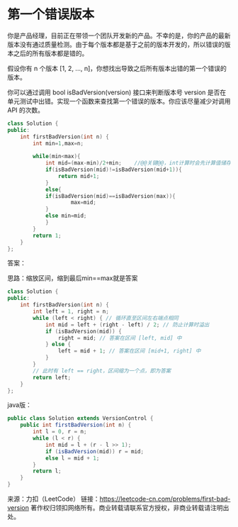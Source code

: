 # 第一个错误版本

你是产品经理，目前正在带领一个团队开发新的产品。不幸的是，你的产品的最新版本没有通过质量检测。由于每个版本都是基于之前的版本开发的，所以错误的版本之后的所有版本都是错的。

假设你有 n 个版本 [1, 2, ..., n]，你想找出导致之后所有版本出错的第一个错误的版本。

你可以通过调用 bool isBadVersion(version) 接口来判断版本号 version 是否在单元测试中出错。实现一个函数来查找第一个错误的版本。你应该尽量减少对调用 API 的次数。

 

```c++
class Solution {
public:
    int firstBadVersion(int n) {
        int min=1,max=n;
        
        while(min<max){
            int mid=(max-min)/2+min;	//@@关键@@，int计算时会先计算值储存，然后分布计算
            if(isBadVersion(mid)!=isBadVersion(mid+1)){
                return mid+1;
            }
            else{
            if(isBadVersion(mid)==isBadVersion(max)){
                    max=mid;
            }
            else min=mid;
            }
        }
        return 1;
    }
};
```

答案：

思路：缩放区间，缩到最后min==max就是答案

```c++
class Solution {
public:
    int firstBadVersion(int n) {
        int left = 1, right = n;
        while (left < right) { // 循环直至区间左右端点相同
            int mid = left + (right - left) / 2; // 防止计算时溢出
            if (isBadVersion(mid)) {
                right = mid; // 答案在区间 [left, mid] 中
            } else {
                left = mid + 1; // 答案在区间 [mid+1, right] 中
            }
        }
        // 此时有 left == right，区间缩为一个点，即为答案
        return left;
    }
};

```

java版：

```java
public class Solution extends VersionControl {
    public int firstBadVersion(int n) {
        int l = 0, r = n;
        while (l < r) {
            int mid = l + (r - l >> 1);
            if (isBadVersion(mid)) r = mid;
            else l = mid + 1;
        }
        return l;
    }
}
```

来源：力扣（LeetCode）
链接：https://leetcode-cn.com/problems/first-bad-version
著作权归领扣网络所有。商业转载请联系官方授权，非商业转载请注明出处。